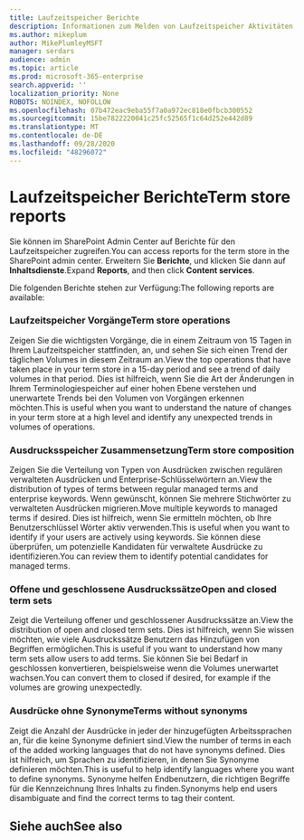 ```yaml
---
title: Laufzeitspeicher Berichte
description: Informationen zum Melden von Laufzeitspeicher Aktivitäten
ms.author: mikeplum
author: MikePlumleyMSFT
manager: serdars
audience: admin
ms.topic: article
ms.prod: microsoft-365-enterprise
search.appverid: ''
localization_priority: None
ROBOTS: NOINDEX, NOFOLLOW
ms.openlocfilehash: 07b472eac9eba55f7a0a972ec818e0fbcb300552
ms.sourcegitcommit: 15be7822220041c25fc52565f1c64d252e442d89
ms.translationtype: MT
ms.contentlocale: de-DE
ms.lasthandoff: 09/28/2020
ms.locfileid: "48296072"
---
```

# <a name="term-store-reports"></a><span data-ttu-id="9aa67-103">Laufzeitspeicher Berichte</span><span class="sxs-lookup"><span data-stu-id="9aa67-103">Term store reports</span></span>

<span data-ttu-id="9aa67-104">Sie können im SharePoint Admin Center auf Berichte für den Laufzeitspeicher zugreifen.</span><span class="sxs-lookup"><span data-stu-id="9aa67-104">You can access reports for the term store in the SharePoint admin center.</span></span> <span data-ttu-id="9aa67-105">Erweitern Sie **Berichte**, und klicken Sie dann auf **Inhaltsdienste**.</span><span class="sxs-lookup"><span data-stu-id="9aa67-105">Expand **Reports**, and then click **Content services**.</span></span>

<span data-ttu-id="9aa67-106">Die folgenden Berichte stehen zur Verfügung:</span><span class="sxs-lookup"><span data-stu-id="9aa67-106">The following reports are available:</span></span>

### <a name="term-store-operations"></a><span data-ttu-id="9aa67-107">Laufzeitspeicher Vorgänge</span><span class="sxs-lookup"><span data-stu-id="9aa67-107">Term store operations</span></span>

<span data-ttu-id="9aa67-108">Zeigen Sie die wichtigsten Vorgänge, die in einem Zeitraum von 15 Tagen in Ihrem Laufzeitspeicher stattfinden, an, und sehen Sie sich einen Trend der täglichen Volumes in diesem Zeitraum an.</span><span class="sxs-lookup"><span data-stu-id="9aa67-108">View the top operations that have taken place in your term store in a 15-day period and see a trend of daily volumes in that period.</span></span> <span data-ttu-id="9aa67-109">Dies ist hilfreich, wenn Sie die Art der Änderungen in Ihrem Terminologiespeicher auf einer hohen Ebene verstehen und unerwartete Trends bei den Volumen von Vorgängen erkennen möchten.</span><span class="sxs-lookup"><span data-stu-id="9aa67-109">This is useful when you want to understand the nature of changes in your term store at a high level and identify any unexpected trends in volumes of operations.</span></span> 

### <a name="term-store-composition"></a><span data-ttu-id="9aa67-110">Ausdrucksspeicher Zusammensetzung</span><span class="sxs-lookup"><span data-stu-id="9aa67-110">Term store composition</span></span>

<span data-ttu-id="9aa67-111">Zeigen Sie die Verteilung von Typen von Ausdrücken zwischen regulären verwalteten Ausdrücken und Enterprise-Schlüsselwörtern an.</span><span class="sxs-lookup"><span data-stu-id="9aa67-111">View the distribution of types of terms between regular managed terms and enterprise keywords.</span></span> <span data-ttu-id="9aa67-112">Wenn gewünscht, können Sie mehrere Stichwörter zu verwalteten Ausdrücken migrieren.</span><span class="sxs-lookup"><span data-stu-id="9aa67-112">Move multiple keywords to managed terms if desired.</span></span> <span data-ttu-id="9aa67-113">Dies ist hilfreich, wenn Sie ermitteln möchten, ob Ihre Benutzerschlüssel Wörter aktiv verwenden.</span><span class="sxs-lookup"><span data-stu-id="9aa67-113">This is useful when you want to identify if your users are actively using keywords.</span></span> <span data-ttu-id="9aa67-114">Sie können diese überprüfen, um potenzielle Kandidaten für verwaltete Ausdrücke zu identifizieren.</span><span class="sxs-lookup"><span data-stu-id="9aa67-114">You can review them to identify potential candidates for managed terms.</span></span>

### <a name="open-and-closed-term-sets"></a><span data-ttu-id="9aa67-115">Offene und geschlossene Ausdruckssätze</span><span class="sxs-lookup"><span data-stu-id="9aa67-115">Open and closed term sets</span></span>

<span data-ttu-id="9aa67-116">Zeigt die Verteilung offener und geschlossener Ausdruckssätze an.</span><span class="sxs-lookup"><span data-stu-id="9aa67-116">View the distribution of open and closed term sets.</span></span> <span data-ttu-id="9aa67-117">Dies ist hilfreich, wenn Sie wissen möchten, wie viele Ausdruckssätze Benutzern das Hinzufügen von Begriffen ermöglichen.</span><span class="sxs-lookup"><span data-stu-id="9aa67-117">This is useful if you want to understand how many term sets allow users to add terms.</span></span> <span data-ttu-id="9aa67-118">Sie können Sie bei Bedarf in geschlossen konvertieren, beispielsweise wenn die Volumes unerwartet wachsen.</span><span class="sxs-lookup"><span data-stu-id="9aa67-118">You can convert them to closed if desired, for example if the volumes are growing unexpectedly.</span></span> 

### <a name="terms-without-synonyms"></a><span data-ttu-id="9aa67-119">Ausdrücke ohne Synonyme</span><span class="sxs-lookup"><span data-stu-id="9aa67-119">Terms without synonyms</span></span>

<span data-ttu-id="9aa67-120">Zeigt die Anzahl der Ausdrücke in jeder der hinzugefügten Arbeitssprachen an, für die keine Synonyme definiert sind.</span><span class="sxs-lookup"><span data-stu-id="9aa67-120">View the number of terms in each of the added working languages that do not have synonyms defined.</span></span> <span data-ttu-id="9aa67-121">Dies ist hilfreich, um Sprachen zu identifizieren, in denen Sie Synonyme definieren möchten.</span><span class="sxs-lookup"><span data-stu-id="9aa67-121">This is useful to help identify languages where you want to define synonyms.</span></span> <span data-ttu-id="9aa67-122">Synonyme helfen Endbenutzern, die richtigen Begriffe für die Kennzeichnung Ihres Inhalts zu finden.</span><span class="sxs-lookup"><span data-stu-id="9aa67-122">Synonyms help end users disambiguate and find the correct terms to tag their content.</span></span>

## <a name="see-also"></a><span data-ttu-id="9aa67-123">Siehe auch</span><span class="sxs-lookup"><span data-stu-id="9aa67-123">See also</span></span>



  






